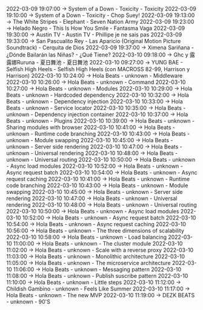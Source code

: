 2022-03-09 19:07:00 -> System of a Down - Toxicity - Toxicity
2022-03-09 19:10:00 -> System of a Down - Toxicity - Chop Suey!
2022-03-09 19:13:00 -> The White Stripes - Elephant - Seven Nation Army
2022-03-09 19:23:00 -> Helado Negro - This Is How You Smile - Fantasma Vaga
2022-03-09 19:30:00 -> Austin TV - Austin TV - Phillipe je ne sais pas
2022-03-09 19:33:00 -> San Pascualito Rey - Las Aparicio (Original Motion Picture Soundtrack) - Cerquita de Dios
2022-03-09 19:37:00 -> Ximena Sariñana - ¿Dónde Bailarán las Niñas? - ¿Qué Tiene?
2022-03-10 09:18:00 -> Ghc y 露露娜Ruruna - 夏日舞池 - 夏日舞池
2022-03-10 09:27:00 -> YUNG BAE - Selfish High Heels - Selfish High Heels (con MACROSS 82-99, Harrison y Harrison)
2022-03-10 10:24:00 -> Hola Beats - unknown - Middleware
2022-03-10 10:26:00 -> Hola Beats - unknown - Command
2022-03-10 10:27:00 -> Hola Beats - unknown - Modules
2022-03-10 10:29:00 -> Hola Beats - unknown - Hardcoded dependency
2022-03-10 10:32:00 -> Hola Beats - unknown - Dependency injection
2022-03-10 10:33:00 -> Hola Beats - unknown - Service locator
2022-03-10 10:35:00 -> Hola Beats - unknown - Dependency injection container
2022-03-10 10:37:00 -> Hola Beats - unknown - Plugins
2022-03-10 10:39:00 -> Hola Beats - unknown - Sharing modules with browser
2022-03-10 10:41:00 -> Hola Beats - unknown - Runtime code branching
2022-03-10 10:43:00 -> Hola Beats - unknown - Module swapping
2022-03-10 10:45:00 -> Hola Beats - unknown - Server side rendering
2022-03-10 10:47:00 -> Hola Beats - unknown - Universal rendering
2022-03-10 10:48:00 -> Hola Beats - unknown - Universal routing
2022-03-10 10:50:00 -> Hola Beats - unknown - Async load modules
2022-03-10 10:52:00 -> Hola Beats - unknown - Async request batch
2022-03-10 10:54:00 -> Hola Beats - unknown - Async request caching
2022-03-10 10:41:00 -> Hola Beats - unknown - Runtime code branching
2022-03-10 10:43:00 -> Hola Beats - unknown - Module swapping
2022-03-10 10:45:00 -> Hola Beats - unknown - Server side rendering
2022-03-10 10:47:00 -> Hola Beats - unknown - Universal rendering
2022-03-10 10:48:00 -> Hola Beats - unknown - Universal routing
2022-03-10 10:50:00 -> Hola Beats - unknown - Async load modules
2022-03-10 10:52:00 -> Hola Beats - unknown - Async request batch
2022-03-10 10:54:00 -> Hola Beats - unknown - Async request caching
2022-03-10 10:56:00 -> Hola Beats - unknown - The three dimensions of scalability
2022-03-10 10:58:00 -> Hola Beats - unknown - Load balancing
2022-03-10 11:00:00 -> Hola Beats - unknown - The cluster module
2022-03-10 11:02:00 -> Hola Beats - unknown - Scale with a reverse proxy
2022-03-10 11:03:00 -> Hola Beats - unknown - Monolithic architecture
2022-03-10 11:05:00 -> Hola Beats - unknown - The microservice architecture
2022-03-10 11:06:00 -> Hola Beats - unknown - Messaging pattern
2022-03-10 11:08:00 -> Hola Beats - unknown - Publish suscribe pattern
2022-03-10 11:10:00 -> Hola Beats - unknown - Little steps
2022-03-10 11:12:00 -> Childish Gambino - unknown - Feels Like Summer
2022-03-10 11:17:00 -> Hola Beats - unknown - The new MVP
2022-03-10 11:19:00 -> DEZK BEATS - unknown - 90'S
